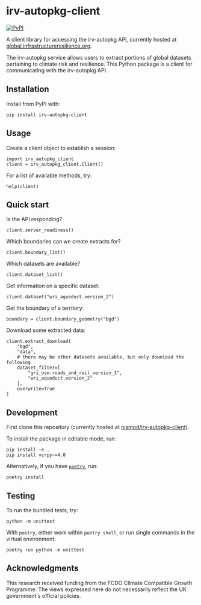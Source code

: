 # irv-autopkg-client

[![PyPI](https://img.shields.io/pypi/v/irv-autopkg-client)](https://pypi.org/project/irv-autopkg-client/)

A client library for accessing the irv-autopkg API, currently hosted at
[global.infrastructureresilience.org](https://global.infrastructureresilience.org/extract/redoc).

The irv-autopkg service allows users to extract portions of global datasets
pertaining to climate risk and resilience. This Python package is a client for
communicating with the irv-autopkg API.

## Installation

Install from PyPI with:

```
pip install irv-autopkg-client
```

## Usage

Create a client object to establish a session:

```
import irv_autopkg_client
client = irv_autopkg_client.Client()
```

For a list of available methods, try:

```
help(client)
```

## Quick start

Is the API responding?

```
client.server_readiness()
```

Which boundaries can we create extracts for?

```
client.boundary_list()
```

Which datasets are available?

```
client.dataset_list()
```

Get information on a specific dataset:

```
client.dataset("wri_aqueduct.version_2")
```

Get the boundary of a territory:

```
boundary = client.boundary_geometry("bgd")
```

Download some extracted data:

```
client.extract_download(
    "bgd",
    "data",
    # there may be other datasets available, but only download the following
    dataset_filter=[
        "gri_osm.roads_and_rail_version_1",
        "wri_aqueduct.version_2"
    ],
    overwrite=True
)
```

## Development

First clone this repository (currently hosted at
[nismod/irv-autopkg-client](https://github.com/nismod/irv-autopkg-client.git)).

To install the package in editable mode, run:

```
pip install -e .
pip install vcrpy~=4.0
```

Alternatively, if you have [`poetry`](https://python-poetry.org/docs/), run:

```
poetry install
```

## Testing

To run the bundled tests, try:

```
python -m unittest
```

With `poetry`, either work within `poetry shell`, or run single commands in the
virtual environment:

```
poetry run python -m unittest
```


## Acknowledgments

This research received funding from the FCDO Climate Compatible Growth Programme. The views expressed here do not necessarily reflect the UK government's official policies. 
